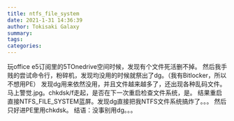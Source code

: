 ```yaml
---
title: ntfs_file_system
date: 2021-1-31 14:36:39
author: Tokisaki Galaxy
summary: 
tags: 
categories: 
---
```


玩office e5订阅里的5TOnedrive空间时候，发现有个文件死活删不掉。
然后我手贱的尝试命令行，粉碎机，发现均没用的时候就祭出了dg。（我有Bitlocker，所以不想用PE）
发现dg用来依然没用，并且文件越来越多了，还出现各种乱码文件。
马上警觉.jpg。chkdsk/f走起，是否在下一次重启检查文件系统，是。
结果重启直接NTFS_FILE_SYSTEM蓝屏。发现dg直接把我NTFS文件系统搞炸了。。。
然后只好进PE里用chkdsk。
结语：没事别用dg。。。